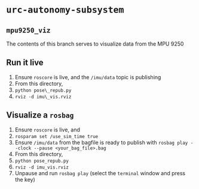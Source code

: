 # `urc-autonomy-subsystem`
## `mpu9250_viz`

The contents of this branch serves to visualize data from the MPU 9250

## Run it live
1. Ensure `roscore` is live, and the `/imu/data` topic is publishing
2. From this directory, 
  1. `python pose\_repub.py`
  2. `rviz -d imu\_vis.rviz`

## Visualize a `rosbag`
1. Ensure `roscore` is live, and
  1. `rosparam set /use_sim_time true`
  2. Ensure `/imu/data` from the bagfile is ready to publish with `rosbag play --clock --pause <your_bag_file>.bag`
2. From this directory,
  1. `python pose_repub.py`
  2. `rviz -d imu_vis.rviz`
3. Unpause and run `rosbag play` (select the `terminal` window and press the <space> key)

